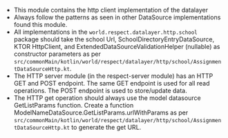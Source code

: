 * This module contains the http client implementation of the datalayer
* Always follow the patterns as seen in other DataSource implementations found this module.
* All implementations in the ```world.respect.datalayer.http.school``` package should take 
  the school Url, SchoolDirectoryEntryDataSource, KTOR HttpClient, and ExtendedDataSourceValidationHelper
  (nullable) as constructor parameters as per ```src/commonMain/kotlin/world/respect/datalayer/http/school/AssignmentDataSourceHttp.kt```.
* The HTTP server module (in the respect-server module) has an HTTP GET and POST endpoint. The same
  GET endpoint is used for all read operations. The POST endpoint is used to store/update data.
* The HTTP get operation should always use the model datasource GetListParams function. Create a 
  function ModelNameDataSource.GetListParams.urlWithParams as per
  ```src/commonMain/kotlin/world/respect/datalayer/http/school/AssignmentDataSourceHttp.kt``` to 
  generate the get URL.
